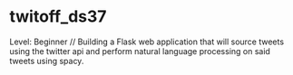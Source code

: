 # twitoff_ds37
Level: Beginner // Building a Flask web application that will source tweets using the twitter api and perform natural language processing on said tweets using spacy. 
